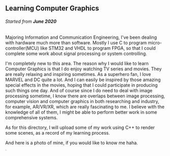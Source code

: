 ## Learning Computer Graphics

###### Started from __June 2020__

Majoring Information and Communication Engineering, I've been dealing with hardware much more than software. Mostly I use C to program micro-controller(MCU) like STM32 and VHDL to program FPGA, so that I could complete some work about signal processing or system controlling. 

I'm completely new to this area. The reason why I would like to learn Computer Graphics is that I do enjoy watching TV series and movies. They are really relaxing and inspiring sometimes. As a superhero fan, I love MARVEL and DC quite a lot. And I can easily be inspired by those amazing special effects in the movies, hoping that I could participate in producing such things one day. And of course since I do need to deal with image processing sometime, I know there are  overlaps between image processing, computer vision and computer graphics in both researching and industry, for example, AR/VR/XR, which are really fascinating to me. I believe with the knowledge of all of them, I might be able to perform better work in some comprehensive systems. 

As for this directory, I will upload some of my work using C++ to render some scenes, as a record of my learning process. 





And here is a photo of mine, if you would like to know me haha.







<img src="xfolder\photo.JPG" alt="me" style="zoom:10%;transform:rotate(270deg)" />
